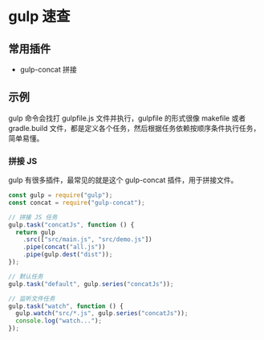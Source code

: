 # gulp 速查

## 常用插件

- gulp-concat 拼接

## 示例

gulp 命令会找打 gulpfile.js 文件并执行，gulpfile 的形式很像 makefile 或者 gradle.build 文件，都是定义各个任务，然后根据任务依赖按顺序条件执行任务，简单易懂。

### 拼接 JS

gulp 有很多插件，最常见的就是这个 gulp-concat 插件，用于拼接文件。

```js
const gulp = require("gulp");
const concat = require("gulp-concat");

// 拼接 JS 任务
gulp.task("concatJs", function () {
  return gulp
    .src(["src/main.js", "src/demo.js"])
    .pipe(concat("all.js"))
    .pipe(gulp.dest("dist"));
});

// 默认任务
gulp.task("default", gulp.series("concatJs"));

// 监听文件任务
gulp.task("watch", function () {
  gulp.watch("src/*.js", gulp.series("concatJs"));
  console.log("watch...");
});
```
